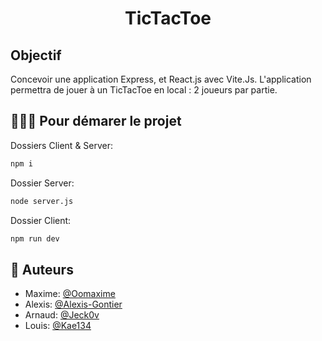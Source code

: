 # <p align="center">TicTacToe</p>

## Objectif
Concevoir une application Express, et React.js avec Vite.Js.
L'application permettra de jouer à un TicTacToe en local : 2 joueurs par partie.


## 🧑🏻‍💻 Pour démarer le projet
Dossiers Client & Server:
```bash
npm i
```
Dossier Server:
```bash
node server.js
```
Dossier Client: 
```bash
npm run dev
```
        

## 🙇 Auteurs
- Maxime: [@Oomaxime](https://github.com/Oomaxime)
- Alexis: [@Alexis-Gontier](https://github.com/Alexis-Gontier)
- Arnaud: [@Jeck0v](https://github.com/Jeck0v)
- Louis:  [@Kae134](https://github.com/Kae134)   


